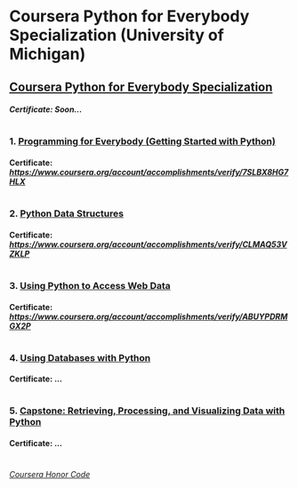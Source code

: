 # Coursera Python for Everybody Specialization (University of Michigan)


## [Coursera Python for Everybody Specialization](https://www.coursera.org/specializations/python)
####    *Certificate:* _Soon..._
#

### 1. [Programming for Everybody (Getting Started with Python)](https://www.coursera.org/learn/python)

####    **Certificate:** _https://www.coursera.org/account/accomplishments/verify/7SLBX8HG7HLX_
#
### 2. [Python Data Structures](https://www.coursera.org/learn/python-data)

####    **Certificate:** _https://www.coursera.org/account/accomplishments/verify/CLMAQ53VZKLP_
#   
### 3. [Using Python to Access Web Data](https://www.coursera.org/learn/python-network-data)

####    **Certificate:** _https://www.coursera.org/account/accomplishments/verify/ABUYPDRMGX2P_
#   
### 4. [Using Databases with Python](https://www.coursera.org/learn/python-databases)

####    **Certificate:** ...
#
### 5. [Capstone: Retrieving, Processing, and Visualizing Data with Python](https://www.coursera.org/learn/python-data-visualization)

####    **Certificate:** ...
#


[*Coursera Honor Code*](https://www.coursera.support/s/article/209818863-Coursera-Honor-Code?language=en_US)

